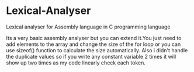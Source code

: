 # Lexical-Analyser
Lexical analyser for Assembly language in C programming language

Its a very basic assembly analyser but you can extend it.You just need to add elements to the array and change the size of the for loop or you can use sizeof() function to calculate the size automatically.
Also i didn't handle the duplicate values so if you write any constant variable 2 times it will show up two times as my code linearly check each token.
